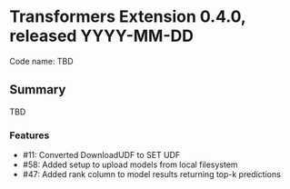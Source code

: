 # Transformers Extension 0.4.0, released YYYY-MM-DD

Code name: TBD


## Summary

TBD

### Features

 - #11: Converted DownloadUDF to SET UDF 
 - #58: Added setup to upload models from local filesystem
 - #47: Added rank column to model results returning top-k predictions
  

    
  
